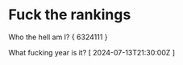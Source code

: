 # Fuck the rankings

Who the hell am I?
{ 6324111 }

What fucking year is it?
[ 2024-07-13T21:30:00Z ]
